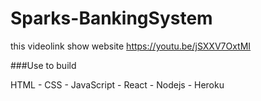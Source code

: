 # Sparks-BankingSystem
this videolink show website
https://youtu.be/jSXXV7OxtMI 

###Use to build 

HTML - CSS - JavaScript - React - Nodejs - Heroku 

